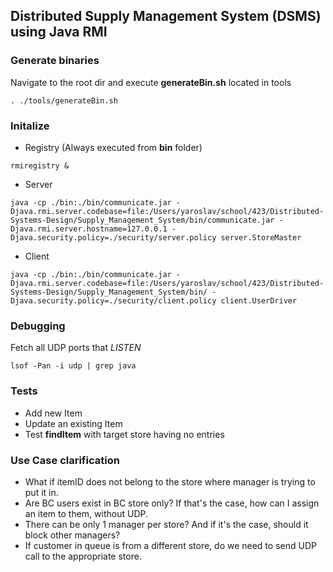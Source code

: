## Distributed Supply Management System (DSMS) using Java RMI

### Generate binaries
Navigate to the root dir and execute __generateBin.sh__ located in tools
```
. ./tools/generateBin.sh
```

### Initalize
* Registry (Always executed from __bin__ folder)
```
rmiregistry &
```
* Server
```
java -cp ./bin:./bin/communicate.jar -Djava.rmi.server.codebase=file:/Users/yaroslav/school/423/Distributed-Systems-Design/Supply_Management_System/bin/communicate.jar -Djava.rmi.server.hostname=127.0.0.1 -Djava.security.policy=./security/server.policy server.StoreMaster
```
* Client
```
java -cp ./bin:./bin/communicate.jar -Djava.rmi.server.codebase=file:/Users/yaroslav/school/423/Distributed-Systems-Design/Supply_Management_System/bin/ -Djava.security.policy=./security/client.policy client.UserDriver
```

### Debugging
Fetch all UDP ports that _LISTEN_
```
lsof -Pan -i udp | grep java
```

### Tests
* Add new Item
* Update an existing Item
* Test __findItem__ with target store having no entries

### Use Case clarification
* What if itemID does not belong to the store where manager is trying to put it in.
* Are BC users exist in BC store only? If that's the case, how can I assign an item to them, without UDP.
* There can be only 1 manager per store? And if it's the case, should it block other managers?
* If customer in queue is from a different store, do we need to send UDP call to the appropriate store.
